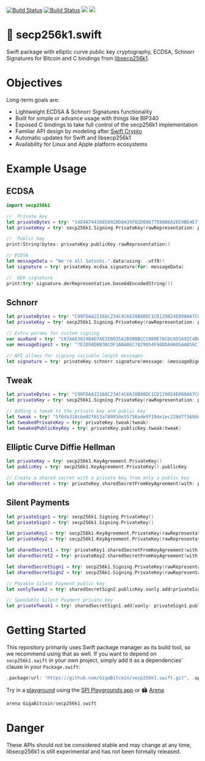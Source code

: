 [![Build Status](https://app.bitrise.io/app/18c18db60fc4fddf/status.svg?token=nczB4mTPCrlTfDQnXH_8Pw&branch=main)](https://app.bitrise.io/app/18c18db60fc4fddf) [![Build Status](https://app.bitrise.io/app/f1bbbdfeff08cd5c/status.svg?token=ONB3exCALsB-_ayi6KsXFQ&branch=main)](https://app.bitrise.io/app/f1bbbdfeff08cd5c) [![](https://img.shields.io/endpoint?url=https%3A%2F%2Fswiftpackageindex.com%2Fapi%2Fpackages%2FGigaBitcoin%2Fsecp256k1.swift%2Fbadge%3Ftype%3Dswift-versions)](https://swiftpackageindex.com/GigaBitcoin/secp256k1.swift) [![](https://img.shields.io/endpoint?url=https%3A%2F%2Fswiftpackageindex.com%2Fapi%2Fpackages%2FGigaBitcoin%2Fsecp256k1.swift%2Fbadge%3Ftype%3Dplatforms)](https://swiftpackageindex.com/GigaBitcoin/secp256k1.swift)

# 🔐 secp256k1.swift
Swift package with elliptic curve public key cryptography, ECDSA, Schnorr Signatures for Bitcoin and C bindings from [libsecp256k1](https://github.com/bitcoin-core/secp256k1).


# Objectives

Long-term goals are:
 - Lightweight ECDSA & Schnorr Signatures functionality
 - Built for simple or advance usage with things like BIP340
 - Exposed C bindings to take full control of the secp256k1 implementation
 - Familiar API design by modeling after [Swift Crypto](https://github.com/apple/swift-crypto)
 - Automatic updates for Swift and libsecp256k1
 - Availability for Linux and Apple platform ecosystems


# Example Usage

## ECDSA

```swift
import secp256k1

//  Private key
let privateBytes = try! "14E4A74438858920D8A35FB2D88677580B6A2EE9BE4E711AE34EC6B396D87B5C".bytes
let privateKey = try! secp256k1.Signing.PrivateKey(rawRepresentation: privateBytes)

//  Public key
print(String(bytes: privateKey.publicKey.rawRepresentation))

// ECDSA
let messageData = "We're all Satoshi.".data(using: .utf8)!
let signature = try! privateKey.ecdsa.signature(for: messageData)

//  DER signature
print(try! signature.derRepresentation.base64EncodedString())
```

## Schnorr

```swift
let privateBytes = try! "C90FDAA22168C234C4C6628B80DC1CD129024E088A67CC74020BBEA63B14E5C9".bytes
let privateKey = try! secp256k1.Signing.PrivateKey(rawRepresentation: privateBytes)

// Extra params for custom signing
var auxRand = try! "C87AA53824B4D7AE2EB035A2B5BBBCCC080E76CDC6D1692C4B0B62D798E6D906".bytes
var messageDigest = try! "7E2D58D8B3BCDF1ABADEC7829054F90DDA9805AAB56C77333024B9D0A508B75C".bytes

// API allows for signing variable length messages
let signature = try! privateKey.schnorr.signature(message: &messageDigest, auxiliaryRand: &auxRand)
```

## Tweak

```swift
let privateBytes = try! "C90FDAA22168C234C4C6628B80DC1CD129024E088A67CC74020BBEA63B14E5C9".bytes
let privateKey = try! secp256k1.Signing.PrivateKey(rawRepresentation: privateBytes)

// Adding a tweak to the private key and public key
let tweak = try! "5f0da318c6e02f653a789950e55756ade9f194e1ec228d7f368de1bd821322b6".bytes
let tweakedPrivateKey = try! privateKey.tweak(tweak)
let tweakedPublicKeyKey = try! privateKey.publicKey.tweak(tweak)
```

## Elliptic Curve Diffie Hellman

```swift
let privateKey = try! secp256k1.KeyAgreement.PrivateKey()
let publicKey = try! secp256k1.KeyAgreement.PrivateKey().publicKey

// Create a shared secret with a private key from only a public key
let sharedSecret = try! privateKey.sharedSecretFromKeyAgreement(with: publicKey)
```

## Silent Payments

```swift
let privateSign1 = try! secp256k1.Signing.PrivateKey()
let privateSign2 = try! secp256k1.Signing.PrivateKey()

let privateKey1 = try! secp256k1.KeyAgreement.PrivateKey(rawRepresentation: privateSign1.rawRepresentation)
let privateKey2 = try! secp256k1.KeyAgreement.PrivateKey(rawRepresentation: privateSign2.rawRepresentation)

let sharedSecret1 = try! privateKey1.sharedSecretFromKeyAgreement(with: privateKey2.publicKey)
let sharedSecret2 = try! privateKey2.sharedSecretFromKeyAgreement(with: privateKey1.publicKey)

let sharedSecretSign1 = try! secp256k1.Signing.PrivateKey(rawRepresentation: sharedSecret1.bytes)
let sharedSecretSign2 = try! secp256k1.Signing.PrivateKey(rawRepresentation: sharedSecret2.bytes)

// Payable Silent Payment public key
let xonlyTweak2 = try! sharedSecretSign2.publicKey.xonly.add(privateSign1.publicKey.xonly.bytes)

// Spendable Silent Payment private key
let privateTweak1 = try! sharedSecretSign1.add(xonly: privateSign1.publicKey.xonly.bytes)
```


# Getting Started

This repository primarily uses Swift package manager as its build tool, so we recommend using that as well. If you want to depend on `secp256k1.swift` in your own project, simply add it as a dependencies' clause in your `Package.swift`:

```swift
.package(url: "https://github.com/GigaBitcoin/secp256k1.swift.git", .upToNextMajor(from: "0.6.0"))
```

Try in a [playground](spi-playgrounds://open?dependencies=GigaBitcoin/secp256k1.swift) using the [SPI Playgrounds app](https://swiftpackageindex.com/try-in-a-playground) or 🏟 [Arena](https://github.com/finestructure/arena)

```swift
arena GigaBitcoin/secp256k1.swift
```


# Danger
These APIs should not be considered stable and may change at any time, libsecp256k1 is still experimental and has not been formally released.

